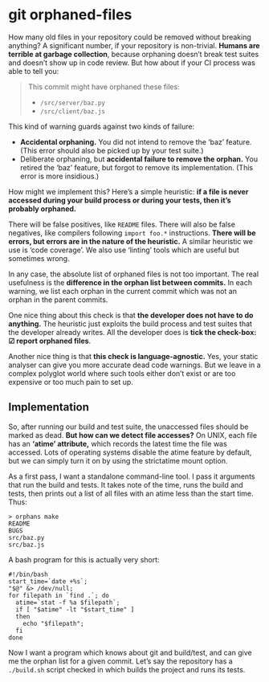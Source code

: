 # git orphaned-files

How many old files in your repository could be removed without breaking
anything? A significant number, if your repository is non-trivial. **Humans
are terrible at garbage collection**, because orphaning doesn’t break test
suites and doesn’t show up in code review. But how about if your CI process
was able to tell you:

> This commit might have orphaned these files:
> 
> * `/src/server/baz.py`
> * `/src/client/baz.js`

This kind of warning guards against two kinds of failure:

* **Accidental orphaning.** You did not intend to remove the ‘baz’ feature.
  (This error should also be picked up by your test suite.)
* Deliberate orphaning, but **accidental failure to remove the orphan.** You
  retired the ‘baz’ feature, but forgot to remove its implementation. (This
  error is more insidious.)

How might we implement this? Here’s a simple heuristic: **if a file is never
accessed during your build process or during your tests, then it’s probably
orphaned.**

There will be false positives, like `README` files. There will also be false
negatives, like compilers following `import foo.*` instructions. **There will
be errors, but errors are in the nature of the heuristic.** A similar
heuristic we use is ‘code coverage’. We also use ‘linting’ tools which are
useful but sometimes wrong.

In any case, the absolute list of orphaned files is not too important. The
real usefulness is the **difference in the orphan list between commits.** In
each warning, we list each orphan in the current commit which was not an
orphan in the parent commits.

One nice thing about this check is that **the developer does not have to do
anything.** The heuristic just exploits the build process and test suites that
the developer already writes. All the developer does is **tick the check-box:
☑ report orphaned files**.

Another nice thing is that **this check is language-agnostic.** Yes, your
static analyser can give you more accurate dead code warnings. But we leave in
a complex polyglot world where such tools either don’t exist or are too
expensive or too much pain to set up.

## Implementation

So, after running our build and test suite, the unaccessed files should be
marked as dead. **But how can we detect file accesses?** On UNIX, each file
has an **‘atime’ attribute,** which records the latest time the file was
accessed. Lots of operating systems disable the atime feature by default, but
we can simply turn it on by using the strictatime mount option.

As a first pass, I want a standalone command-line tool. I pass it arguments
that run the build and tests. It takes note of the time, runs the build and
tests, then prints out a list of all files with an atime less than the start
time. Thus:

    > orphans make
    README
    BUGS
    src/baz.py
    src/baz.js

A bash program for this is actually very short:

    #!/bin/bash
    start_time=`date +%s`;
    "$@" &> /dev/null;
    for filepath in `find .`; do
      atime=`stat -f %a $filepath`;
      if [ "$atime" -lt "$start_time" ]
      then
        echo "$filepath";
      fi
    done

Now I want a program which knows about git and build/test, and can give me the
orphan list for a given commit. Let’s say the repository has a `./build.sh`
script checked in which builds the project and runs its tests.
